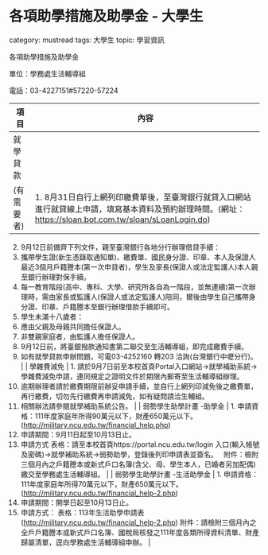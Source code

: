 # 各項助學措施及助學金 - 大學生

category: mustread
tags: 大學生
topic: 學習資訊

各項助學措施及助學金

單位：學務處生活輔導組

電話：03-4227151#57220-57224

| 項目 | 內容 |
| --- | --- |
| 就學貸款
(有需要者) | 1. 8月31日自行上網列印繳費單後，至臺灣銀行就貸入口網站進行就貸線上申請，填寫基本資料及預約辦理時間。(網址：https://sloan.bot.com.tw/sloan/sLoanLogin.do)
2. 9月12日前備齊下列文件，親至臺灣銀行各地分行辦理借貸手續：
1. 攜帶學生證(新生憑錄取通知單)、繳費單、國民身分證、印章、本人及保證人最近3個月戶籍謄本(第一次申貸者)，學生及家長(保證人或法定監護人)本人親至銀行辦理對保手續。
2. 每一教育階段(高中、專科、大學、研究所各自為一階段，並無連續)第一次辦理時，需由家長或監護人(保證人或法定監護人)陪同，爾後由學生自己攜帶身分證、印章、戶籍謄本至銀行辦理借款手續即可。
3. 學生未滿十八歲者：
1. 應由父親及母親共同擔任保證人。
2. 非雙親家庭者，由監護人擔任保證人。
1. 9月12日前，將臺銀撥款通知書第二聯交至生活輔導組，即完成繳費手續。
2. 如有就學貸款申辦問題，可電03-4252160 轉203 洽詢(台灣銀行中壢分行)。 |
| 學雜費減免 | 1. 請於9月7日前至本校首頁Portal入口網站→就學補助系統→學雜費減免申請，連同規定之證明文件於期限內郵寄至生活輔導組辦理。
2. 逾期辦理者請於繳費期限前辦妥申請手續，並自行上網列印減免後之繳費單，再行繳費，切勿先行繳費再申請減免，如有疑問請洽生輔組。
3. 相關辦法請參閱就學補助系統公告。 |
| 弱勢學生助學計畫
-助學金 | 1. 申請資格：111年度家庭年所得90萬元以下，財產650萬元以下。(http://military.ncu.edu.tw/financial_help.php)
2. 申請期間：9月11日起至10月13日止。
3. 申請方式
表格：請至本校首頁https://portal.ncu.edu.tw/login 入口(輸入帳號及密碼)→就學補助系統→弱勢助學，登錄後列印申請表並簽名。
  附件：檢附三個月內之戶籍謄本或新式戶口名簿(含父、母、學生本人，已婚者另加配偶)繳交至學務處生活輔導組。 |
| 弱勢學生助學計畫
-生活助學金 | 1. 申請資格：111年度家庭年所得70萬元以下，財產650萬元以下。(http://military.ncu.edu.tw/financial_help-2.php)
2. 申請期間：開學日起至10月13日止。
3. 申請方式：
表格：113年生活助學申請表(http://military.ncu.edu.tw/financial_help-2.php)
附件：請檢附三個月內之全戶戶籍謄本或新式戶口名簿、國稅局核發之111年度各類所得資料清單、財產歸屬清單，逕向學務處生活輔導組申辦。 |
